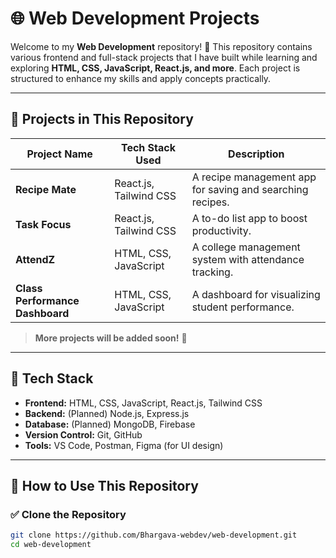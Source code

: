 # 🌐 Web Development Projects

Welcome to my **Web Development** repository! 🚀 This repository contains various frontend and full-stack projects that I have built while learning and exploring **HTML, CSS, JavaScript, React.js, and more**. Each project is structured to enhance my skills and apply concepts practically.

---

## 📂 **Projects in This Repository**
| Project Name      | Tech Stack Used  | Description |
|------------------|----------------|-------------|
| **Recipe Mate** | React.js, Tailwind CSS | A recipe management app for saving and searching recipes. |
| **Task Focus** | React.js, Tailwind CSS | A to-do list app to boost productivity. |
| **AttendZ** | HTML, CSS, JavaScript | A college management system with attendance tracking. |
| **Class Performance Dashboard** | HTML, CSS, JavaScript | A dashboard for visualizing student performance. |

> **More projects will be added soon!** 🎯

---

## 🚀 **Tech Stack**
- **Frontend:** HTML, CSS, JavaScript, React.js, Tailwind CSS
- **Backend:** (Planned) Node.js, Express.js
- **Database:** (Planned) MongoDB, Firebase
- **Version Control:** Git, GitHub
- **Tools:** VS Code, Postman, Figma (for UI design)

---

## 📜 **How to Use This Repository**
### ✅ Clone the Repository
```sh
git clone https://github.com/Bhargava-webdev/web-development.git
cd web-development
